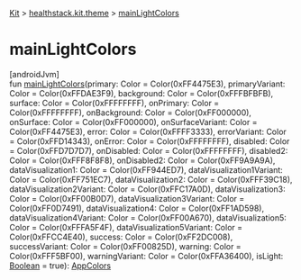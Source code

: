 
[Kit](../../kit.html) > [healthstack.kit.theme](index.html) > [mainLightColors](main-light-colors.html)



# mainLightColors



[androidJvm]\
fun [mainLightColors](main-light-colors.html)(primary: Color = Color(0xFF4475E3), primaryVariant: Color = Color(0xFFDAE3F9), background: Color = Color(0xFFFBFBFB), surface: Color = Color(0xFFFFFFFF), onPrimary: Color = Color(0xFFFFFFFF), onBackground: Color = Color(0xFF000000), onSurface: Color = Color(0xFF000000), onSurfaceVariant: Color = Color(0xFF4475E3), error: Color = Color(0xFFFF3333), errorVariant: Color = Color(0xFFD14343), onError: Color = Color(0xFFFFFFFF), disabled: Color = Color(0xFFD7D7D7), onDisabled: Color = Color(0xFFFFFFFF), disabled2: Color = Color(0xFFF8F8F8), onDisabled2: Color = Color(0xFF9A9A9A), dataVisualization1: Color = Color(0xFF944ED7), dataVisualization1Variant: Color = Color(0xFF751EC7), dataVisualization2: Color = Color(0xFFF39C18), dataVisualization2Variant: Color = Color(0xFFC17A0D), dataVisualization3: Color = Color(0xFF00B0D7), dataVisualization3Variant: Color = Color(0xFF0D7491), dataVisualization4: Color = Color(0xFF1AD598), dataVisualization4Variant: Color = Color(0xFF00A670), dataVisualization5: Color = Color(0xFFFA5F4F), dataVisualization5Variant: Color = Color(0xFFCC4E40), success: Color = Color(0xFF2DC008), successVariant: Color = Color(0xFF00825D), warning: Color = Color(0xFFF5BF00), warningVariant: Color = Color(0xFFA36400), isLight: [Boolean](https://kotlinlang.org/api/latest/jvm/stdlib/kotlin/-boolean/index.html) = true): [AppColors](-app-colors/index.html)




